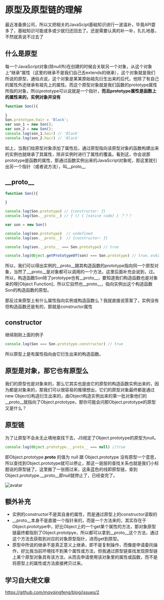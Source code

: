# 原型及原型链的理解
最近准备换公司，所以又把相关的JavaScipt基础知识进行一波温补，毕竟API耍多了，基础知识可能或多或少就归还回去了。还是需要认真的补一补，扎扎地基，不然就真说不过去了

## 什么是原型
每一个JavaScript对象(除null外)在创建的时候会关联另一个对象，从这个对象上“继承”属性（这里的继承不是我们自己去extends的继承），这个对象就是我们所说的原型，通俗点说，这个对象是某某原始祖先衍生出来的后代，他除了有自己的属性外还继承有祖先上的属性。而这个原型对象就是我们函数的prototype属性所指的对象，所以prototype可以说就是一个指针，**而且prototype属性是函数上的属性来的，实例对象并没有**
```js
function Son(){
    
}
Son.prototype.hair = 'Black';
var son_1 = new Son();
var son_2 = new Son();
console.log(son_1.hair) // 'Black'
console.log(son_2.hair) // 'Black'
```
如上，当我们给原型对象添加了属性后，通过原型指向该原型对象的函数构建出来的实例也就继承了其属性，除非实例时进行了属性的覆盖。看到这，你会说那prototype是函数的属性，那通过函数实例出来的JavaScript对象呢，那这里就引出另一个指针（或者说方法），叫__proto__

## \_\_proto\_\_


```js
function Son(){
    
}

console.log(Son.prototype) // {constructor: ƒ}
console.log(Son.__proto__) // ƒ () { [native code] } ？？？

var son = new Son()

console.log(son.prototype)  // undefined
console.log(son.__proto__)  // {constructor: ƒ}

console.log(son.__proto__ === Son.prototype) // true

console.log(Object.getPrototypeOf(son) === Son.prototype) // true，es6实例获取原型的又一方法

```

所以，我们可以得出实例的__proto__跟其构造函数的prototype指向同一个原型对象，当然了,__proto__是对象都可以调用的一个方法，这里后面补充会说到，过。所以，构造函数Son除了prototype也有\_\_proto\_\_，要知道我们构造函数也是对象来的呀[Object Function]，所以它自然也\_\_proto\_\_，指向实例出这个构造函数Son的构造函数的原型。

那反过来原型上有什么属性指向实例或构造函数么？我就直接说答案了，实例没有但构造函数还是有的，那就是constructor属性

## constructor
继续刚刚上面的例子
```js
console.log(Son === Son.prototype.constructor) // true
```
所以原型上是有属性指向由它衍生出来的构造函数。

## 原型是对象，那它也有原型么
我们的原型也是对象来的，那么它其实也是由它的原型的构造函数实例出来的，因为都是对象来的，那我们可以很容易的推理想出，它们的原型对象最终都是通过new Object()构造衍生出来的，由Object构造实例出来的第一批对象他们的__proto__就指向了Object.prototype，那你可能会问那Object.prototype的原型又是什么？

## 原型链
为了让原型不会永无止境地查找下去，JS规定了Object.prototype的原型为null。
```js
console.log(Object.prototype.__proto__ === null) //true
```
即Object.prototype.__proto__ 的值为 null 跟 Object.prototype 没有原型一个意思，所以查找到Object.prototype就可以停止，那这一层层的查找关系也就是我们小标题说的原型链了。这里搬了一张图过来，这条蓝色的线即原型链，查到Object.prototype.__proto__即null就停止了，已经查完了。

![avatar](https://raw.githubusercontent.com/mqyqingfeng/Blog/master/Images/prototype5.png)

## 额外补充
- 实例的constructor不是其自身的属性，而是通过原型上的constructor读取的
- __proto__本身不是直接一个指针来的，而是一个方法来的，其实存在于Object.prototype中，好比Object上的一个get某个属性的方法，那对象原型链最终都指到了Object.prototpye，所以都可以拿到\_\_proto\_\_这个方法，通过这个方法去获取到对应的对象原型指针，进而get到原型。
- 原型中所说的继承不是真正意义上继承，即不是复制操作，而像是申请委托操作，好比我当前环境找不到某个属性或方法，但我通过原型链查找发现原型链上某个原型对象具有该方法，从而去申请使用该对象里的属性或函数，而不是将原型上的属性或方法直接拷贝过来。

## 学习自大佬文章
https://github.com/mqyqingfeng/blog/issues/2
